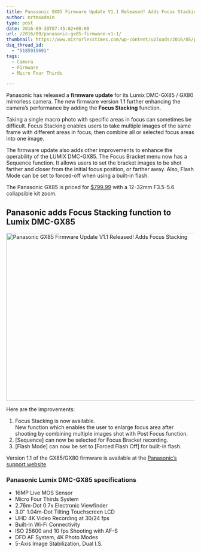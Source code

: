 ```yaml
---
title: Panasonic GX85 Firmware Update V1.1 Released! Adds Focus Stacking
author: mrtmsadmin
type: post
date: 2016-09-30T07:45:02+00:00
url: /2016/09/panasonic-gx85-firmware-v1-1/
thumbnail: https://www.mirrorlesstimes.com/wp-content/uploads/2016/05/panasonic-gx85-reviews.jpg
dsq_thread_id:
  - "5185915691"
tags:
  - Camera
  - Firmware
  - Micro Four Thirds

---
```

Panasonic has released a **firmware update** for its Lumix DMC-GX85 / GX80 mirrorless camera. The new firmware version 1.1 further enhancing the camera’s performance by adding the **Focus Stacking** function.

Taking a single macro photo with specific areas in focus can sometimes be difficult. Focus Stacking enables users to take multiple images of the same frame with different areas in focus, then combine all or selected focus areas into one image.

The firmware update also adds other improvements to enhance the operability of the LUMIX DMC-GX85. The Focus Bracket menu now has a Sequence function. It allows users to set the bracket images to be shot farther and closer from the initial focus position, or farther away. Also, Flash Mode can be set to forced-off when using a built-in flash.

The Panasonic GX85 is priced for <a href="http://www.bhphotovideo.com/c/search?Ntt=Panasonic+Lumix+DMC-GX85+camera&BI=20175&KBID=14249" target="_blank" rel="nofollow external">$799.99</a> with a 12-32mm F3.5-5.6 collapsible kit zoom.<!--more-->

## Panasonic adds Focus Stacking function to Lumix DMC-GX85

[<img class="aligncenter wp-image-613 size-full" title="Panasonic GX85 Firmware Update V1.1 Released! Adds Focus Stacking" src="https://i1.wp.com/www.mirrorlesstimes.com/wp-content/uploads/2016/09/panasonic-gx85-firmware-v1-1.jpeg?resize=600%2C449&#038;ssl=1" alt="Panasonic GX85 Firmware Update V1.1 Released! Adds Focus Stacking" width="600" height="449" srcset="https://i1.wp.com/www.mirrorlesstimes.com/wp-content/uploads/2016/09/panasonic-gx85-firmware-v1-1.jpeg?w=900&ssl=1 900w, https://i1.wp.com/www.mirrorlesstimes.com/wp-content/uploads/2016/09/panasonic-gx85-firmware-v1-1.jpeg?resize=300%2C225&ssl=1 300w, https://i1.wp.com/www.mirrorlesstimes.com/wp-content/uploads/2016/09/panasonic-gx85-firmware-v1-1.jpeg?resize=768%2C575&ssl=1 768w" sizes="(max-width: 600px) 100vw, 600px" data-recalc-dims="1" />][1]

Here are the improvements:

<ol class="mb02">
  <li>
    Focus Stacking is now available.<br /> New function which enables the user to enlarge focus area after shooting by combining multiple images shot with Post Focus function.
  </li>
  <li class="mt04">
    [Sequence] can now be selected for Focus Bracket recording.
  </li>
  <li class="mt04">
    [Flash Mode] can now be set to [Forced Flash Off] for built-in flash.
  </li>
</ol>

Version 1.1 of the GX85/GX80 firmware is available at the <a href="http://panasonic.jp/support/global/cs/dsc/" target="article-null">Panasonic&#8217;s support website</a>.

### Panasonic Lumix DMC-GX85 specifications

  * 16MP Live MOS Sensor
  * Micro Four Thirds System
  * 2.76m-Dot 0.7x Electronic Viewfinder
  * 3.0″ 1.04m-Dot Tilting Touchscreen LCD
  * UHD 4K Video Recording at 30/24 fps
  * Built-In Wi-Fi Connectivity
  * ISO 25600 and 10 fps Shooting with AF-S
  * DFD AF System, 4K Photo Modes
  * 5-Axis Image Stabilization, Dual I.S.

 [1]: https://i1.wp.com/www.mirrorlesstimes.com/wp-content/uploads/2016/09/panasonic-gx85-firmware-v1-1.jpeg?ssl=1